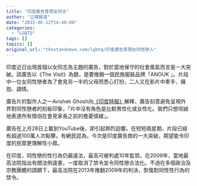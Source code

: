 ```yaml
---
title: "印度廣告首現女同志"
author: "立場報道"
date: "2015-06-12T14:48:00"
categories:
  - "LGBTQ"
tags: []
topics: []
original_url: "thestandnews.com/lgbtq/印度廣告首現女同性戀人"
---
```

印度近日出現首個以女同志為主題的廣告，對於當地保守的社會風氣而言是一大突破。該廣告以《The Visit》為題，是要推銷一個民族服裝品牌「ANOUK 」。片段中一位女同性戀者為了會見另一半的父母而悉心打扮，二人又在影片中牽手、擁抱、調情。

廣告片的製作人之一Avishek Ghosh向[《印度時報》](http://web.archive.org/web/20210628182620/http://timesofindia.indiatimes.com/tech/social/Indias-first-lesbian-ad-goes-viral/articleshow/47621295.cms)解釋，廣告刻意避免呈現外界對同性戀者的刻板印象，「片中沒有角色是比較男性化或女性化。我們只想坦誠地表達所有情侶在會見家長之前的擔憂情緒」。

廣告在上月28日上載到YouTube後，即引起熱烈迴響。在短短兩星期，片段已經有超過100萬人次點擊。有網民認為，今次是印度廣告商的一大突破，期望能令印度的民眾更理解性小眾。

在印度，同性戀的性行為仍屬違法，最高可被判處10年監禁。在2009年，當地最高法院指出有關法例違憲，一度取消了禁令並令同性戀合法化。不過在多個政治及宗教團體的請願下，最高法院在2013年推翻2009年的判決，恢復對同性性行為的禁令。